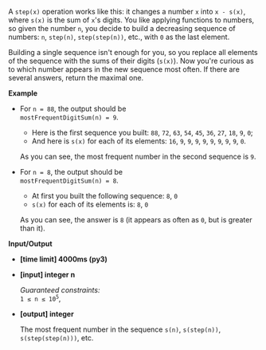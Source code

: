 <div class="markdown"><p>A <code>step(x)</code> operation works like this: it changes a number <code>x</code> into <code>x - s(x)</code>, where <code>s(x)</code> is the sum of <code>x</code>'s digits. You like applying functions to numbers, so given the number <code>n</code>, you decide to build a decreasing sequence of numbers: <code>n</code>, <code>step(n)</code>, <code>step(step(n))</code>, etc., with <code>0</code> as the last element.</p>
<p>Building a single sequence isn't enough for you, so you replace all elements of the sequence with the sums of their digits (<code>s(x)</code>). Now you're curious as to which number appears in the new sequence most often. If there are several answers, return the maximal one.</p>
<p><strong>Example</strong></p>
<ul>
<li>
<p>For <code>n = 88</code>, the output should be<br>
<code>mostFrequentDigitSum(n) = 9</code>.</p>
<ul>
<li>Here is the first sequence you built: <code>88</code>, <code>72</code>, <code>63</code>, <code>54</code>, <code>45</code>, <code>36</code>, <code>27</code>, <code>18</code>, <code>9</code>, <code>0</code>;</li>
<li>And here is <code>s(x)</code> for each of its elements: <code>16</code>, <code>9</code>, <code>9</code>, <code>9</code>, <code>9</code>, <code>9</code>, <code>9</code>, <code>9</code>, <code>9</code>, <code>0</code>.</li>
</ul>
<p>As you can see, the most frequent number in the second sequence is <code>9</code>.</p>
</li>
<li>
<p>For <code>n = 8</code>, the output should be<br>
<code>mostFrequentDigitSum(n) = 8</code>.</p>
<ul>
<li>At first you built the following sequence: <code>8</code>, <code>0</code></li>
<li><code>s(x)</code> for each of its elements is: <code>8</code>, <code>0</code></li>
</ul>
<p>As you can see, the answer is <code>8</code> (it appears as often as <code>0</code>, but is greater than it).</p>
</li>
</ul>
<p><strong>Input/Output</strong></p>
<ul>
<li><strong>[time limit] 4000ms (py3)</strong></li>
</ul>
<ul>
<li>
<p><strong>[input] integer n</strong></p>
<p><em>Guaranteed constraints:</em><br>
<code>1 ≤ n ≤ 10<sup>5</sup></code>,</p>
</li>
<li>
<p><strong>[output] integer</strong></p>
<p>The most frequent number in the sequence <code>s(n)</code>, <code>s(step(n))</code>, <code>s(step(step(n)))</code>, etc.</p>
</li>
</ul>
</div>